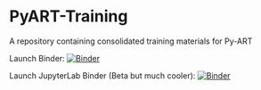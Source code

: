 # PyART-Training
A repository containing consolidated training materials for Py-ART

Launch Binder: 
[![Binder](https://mybinder.org/badge_logo.svg)](https://mybinder.org/v2/gh/ARM-Development/PyART-Training/HEAD)

Launch JupyterLab Binder (Beta but much cooler): 
[![Binder](https://mybinder.org/badge_logo.svg)](https://beta.mybinder.org/v2/gh/ARM-Development/PyART-Training/HEAD?urlpath=lab)
